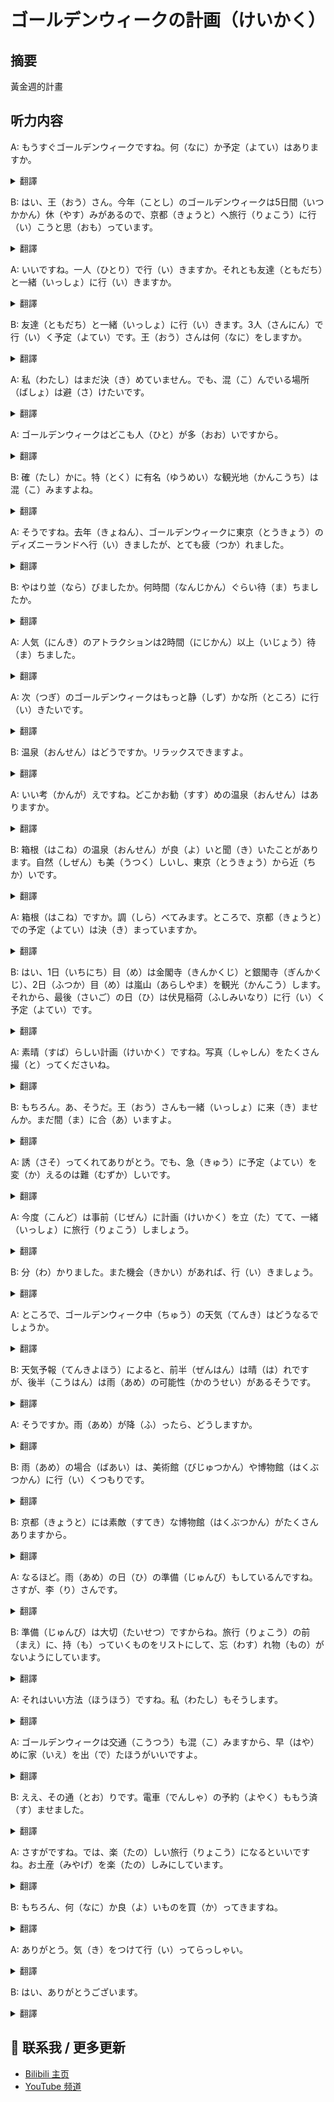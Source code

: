 # ゴールデンウィークの計画（けいかく）

## 摘要

黃金週的計畫

## 听力内容

A: もうすぐゴールデンウィークですね。何（なに）か予定（よてい）はありますか。

<details>
<summary>翻譯</summary>
快到黃金週了。有什麼計劃嗎？
</details>

B: はい、王（おう）さん。今年（ことし）のゴールデンウィークは5日間（いつかかん）休（やす）みがあるので、京都（きょうと）へ旅行（りょこう）に行（い）こうと思（おも）っています。

<details>
<summary>翻譯</summary>
是的，小王。今年的黃金週有5天假期，所以我打算去京都旅行。
</details>

A: いいですね。一人（ひとり）で行（い）きますか。それとも友達（ともだち）と一緒（いっしょ）に行（い）きますか。

<details>
<summary>翻譯</summary>
真好啊。你是一個人去嗎？還是和朋友一起去？
</details>

B: 友達（ともだち）と一緒（いっしょ）に行（い）きます。3人（さんにん）で行（い）く予定（よてい）です。王（おう）さんは何（なに）をしますか。

<details>
<summary>翻譯</summary>
我和朋友一起去。預計三個人一起去。小王你打算做什麼？
</details>

A: 私（わたし）はまだ決（き）めていません。でも、混（こ）んでいる場所（ばしょ）は避（さ）けたいです。

<details>
<summary>翻譯</summary>
我還沒決定。不過，我想避開擁擠的地方。
</details>

A: ゴールデンウィークはどこも人（ひと）が多（おお）いですから。

<details>
<summary>翻譯</summary>
因為黃金週哪裡都很多人。
</details>

B: 確（たし）かに。特（とく）に有名（ゆうめい）な観光地（かんこうち）は混（こ）みますよね。

<details>
<summary>翻譯</summary>
確實如此。特別是有名的觀光地很擁擠呢。
</details>

A: そうですね。去年（きょねん）、ゴールデンウィークに東京（とうきょう）のディズニーランドへ行（い）きましたが、とても疲（つか）れました。

<details>
<summary>翻譯</summary>
是啊。去年黃金週去了東京的迪士尼樂園，但是非常累。
</details>

B: やはり並（なら）びましたか。何時間（なんじかん）ぐらい待（ま）ちましたか。

<details>
<summary>翻譯</summary>
果然排隊了嗎？大約等了多少小時？
</details>

A: 人気（にんき）のアトラクションは2時間（にじかん）以上（いじょう）待（ま）ちました。

<details>
<summary>翻譯</summary>
熱門遊樂設施等了两小時以上。
</details>

A: 次（つぎ）のゴールデンウィークはもっと静（しず）かな所（ところ）に行（い）きたいです。

<details>
<summary>翻譯</summary>
下次黃金週想去更安靜的地方。
</details>

B: 温泉（おんせん）はどうですか。リラックスできますよ。

<details>
<summary>翻譯</summary>
溫泉怎麼樣？可以放鬆一下。
</details>

A: いい考（かんが）えですね。どこかお勧（すす）めの温泉（おんせん）はありますか。

<details>
<summary>翻譯</summary>
好主意啊。有什麼推薦的溫泉嗎？
</details>

B: 箱根（はこね）の温泉（おんせん）が良（よ）いと聞（き）いたことがあります。自然（しぜん）も美（うつく）しいし、東京（とうきょう）から近（ちか）いです。

<details>
<summary>翻譯</summary>
聽說箱根的溫泉很好。自然風景也很美，而且離東京很近。
</details>

A: 箱根（はこね）ですか。調（しら）べてみます。ところで、京都（きょうと）での予定（よてい）は決（き）まっていますか。

<details>
<summary>翻譯</summary>
箱根嗎？我來查查看。話說回來，京都的行程決定好了嗎？
</details>

B: はい、1日（いちにち）目（め）は金閣寺（きんかくじ）と銀閣寺（ぎんかくじ）、2日（ふつか）目（め）は嵐山（あらしやま）を観光（かんこう）します。それから、最後（さいご）の日（ひ）は伏見稲荷（ふしみいなり）に行（い）く予定（よてい）です。

<details>
<summary>翻譯</summary>
是的，第一天計劃參觀金閣寺和銀閣寺，第二天遊覽嵐山。然後，最後一天準備去伏見稻荷。
</details>

A: 素晴（すば）らしい計画（けいかく）ですね。写真（しゃしん）をたくさん撮（と）ってくださいね。

<details>
<summary>翻譯</summary>
真是精彩的計劃啊。請多拍些照片哦。
</details>

B: もちろん。あ、そうだ。王（おう）さんも一緒（いっしょ）に来（き）ませんか。まだ間（ま）に合（あ）いますよ。

<details>
<summary>翻譯</summary>
當然。啊，對了。小王要不要一起來？現在還來得及哦。
</details>

A: 誘（さそ）ってくれてありがとう。でも、急（きゅう）に予定（よてい）を変（か）えるのは難（むずか）しいです。

<details>
<summary>翻譯</summary>
謝謝你邀請我。但是突然改變計劃很困難。
</details>

A: 今度（こんど）は事前（じぜん）に計画（けいかく）を立（た）てて、一緒（いっしょ）に旅行（りょこう）しましょう。

<details>
<summary>翻譯</summary>
下次提前做好計劃，一起去旅行吧。
</details>

B: 分（わ）かりました。また機会（きかい）があれば、行（い）きましょう。

<details>
<summary>翻譯</summary>
我明白了。有機會的話再一起去吧。
</details>

A: ところで、ゴールデンウィーク中（ちゅう）の天気（てんき）はどうなるでしょうか。

<details>
<summary>翻譯</summary>
話說，黃金週期間的天氣會怎麼樣呢？
</details>

B: 天気予報（てんきよほう）によると、前半（ぜんはん）は晴（は）れですが、後半（こうはん）は雨（あめ）の可能性（かのうせい）があるそうです。

<details>
<summary>翻譯</summary>
根據天氣預報，前半段是晴天，但後半段有可能下雨。
</details>

A: そうですか。雨（あめ）が降（ふ）ったら、どうしますか。

<details>
<summary>翻譯</summary>
是嗎？如果下雨的話，你打算怎麼辦？
</details>

B: 雨（あめ）の場合（ばあい）は、美術館（びじゅつかん）や博物館（はくぶつかん）に行（い）くつもりです。

<details>
<summary>翻譯</summary>
下雨的話，打算去美術館或博物館。
</details>

B: 京都（きょうと）には素敵（すてき）な博物館（はくぶつかん）がたくさんありますから。

<details>
<summary>翻譯</summary>
因為京都有很多很棒的博物館。
</details>

A: なるほど。雨（あめ）の日（ひ）の準備（じゅんび）もしているんですね。さすが、李（り）さんです。

<details>
<summary>翻譯</summary>
原來如此。連雨天的準備也做好了啊。不愧是小李。
</details>

B: 準備（じゅんび）は大切（たいせつ）ですからね。旅行（りょこう）の前（まえ）に、持（も）っていくものをリストにして、忘（わす）れ物（もの）がないようにしています。

<details>
<summary>翻譯</summary>
準備工作很重要嘛。旅行前，我把要帶的東西列成清單，以免忘記帶東西。
</details>

A: それはいい方法（ほうほう）ですね。私（わたし）もそうします。

<details>
<summary>翻譯</summary>
那是個好方法。我也會這樣做。
</details>

A: ゴールデンウィークは交通（こうつう）も混（こ）みますから、早（はや）めに家（いえ）を出（で）たほうがいいですよ。

<details>
<summary>翻譯</summary>
黃金週交通也會很擁擠，所以最好早點出門。
</details>

B: ええ、その通（とお）りです。電車（でんしゃ）の予約（よやく）ももう済（す）ませました。

<details>
<summary>翻譯</summary>
嗯，沒錯。我已經預訂了火車票。
</details>

A: さすがですね。では、楽（たの）しい旅行（りょこう）になるといいですね。お土産（みやげ）を楽（たの）しみにしています。

<details>
<summary>翻譯</summary>
真不愧是你。那麼，希望你有個愉快的旅行。我期待著你帶回的伴手禮。
</details>

B: もちろん、何（なに）か良（よ）いものを買（か）ってきますね。

<details>
<summary>翻譯</summary>
當然，我會買些好東西帶回來的。
</details>

A: ありがとう。気（き）をつけて行（い）ってらっしゃい。

<details>
<summary>翻譯</summary>
謝謝。路上小心。
</details>

B: はい、ありがとうございます。

<details>
<summary>翻譯</summary>
好的，謝謝你。
</details>


## 📢 联系我 / 更多更新

- [Bilibili 主页](https://space.bilibili.com/393573154?spm_id_from=333.1007.0.0)
- [YouTube 频道](https://www.youtube.com/@JapaneseListeningRoom)
